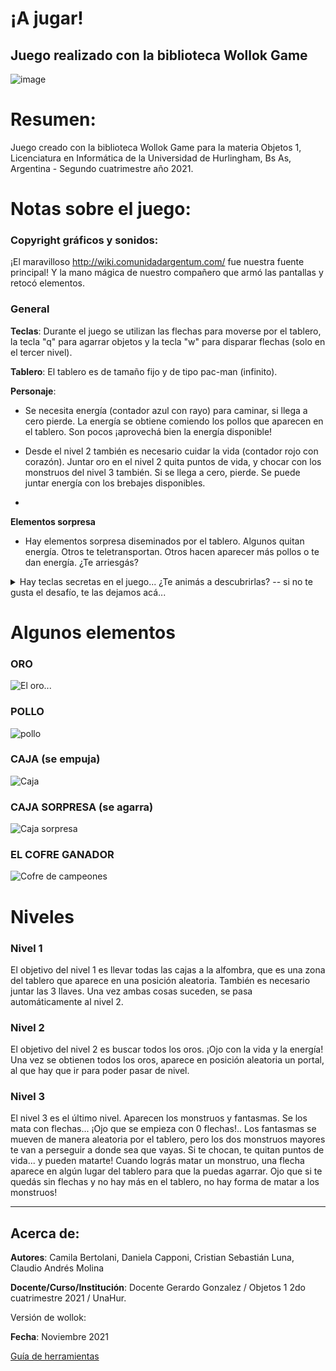 # ¡A jugar! 

## Juego realizado con la biblioteca Wollok Game
![image](https://media.giphy.com/media/PAFmlWCsSrWuWNhW2T/giphy.gif)

# Resumen:
Juego creado con la biblioteca Wollok Game para la materia Objetos 1, Licenciatura en Informática de la Universidad de Hurlingham, Bs As, Argentina - Segundo cuatrimestre año 2021.

# Notas sobre el juego:

### Copyright gráficos y sonidos:

¡El maravilloso http://wiki.comunidadargentum.com/ fue nuestra fuente principal!
Y la mano mágica de nuestro compañero que armó las pantallas y retocó elementos.

### General

**Teclas**: Durante el juego se utilizan las flechas para moverse por el tablero, la tecla "q" para agarrar objetos y la tecla "w" para disparar flechas (solo en el tercer nivel).

**Tablero**: El tablero es de tamaño fijo y de tipo pac-man (infinito).

**Personaje**: 
- Se necesita energía (contador azul con rayo) para caminar, si llega a cero pierde. La energía se obtiene comiendo los pollos que aparecen en el tablero. Son pocos ¡aprovechá bien la energía disponible!

- Desde el nivel 2 también es necesario cuidar la vida (contador rojo con corazón). Juntar oro en el nivel 2 quita puntos de vida, y chocar con los monstruos del nivel 3 también. Si se llega a cero, pierde. Se puede juntar energía con los brebajes disponibles.
- 
**Elementos sorpresa**
- Hay elementos sorpresa diseminados por el tablero. Algunos quitan energía. Otros te teletransportan. Otros hacen aparecer más pollos o te dan energía. ¿Te arriesgás?
<details>
  <summary>
    Hay teclas secretas en el juego... ¿Te animás a descubrirlas? -- si no te gusta el desafío, te las dejamos acá...</summary>
La tecla `n` te da pistas sobre el estado del nivel...
La combinación de `shift` con el `2` o con el `3` te lleva directo a esos niveles.
Estés en el nivel que estés, podés pasarlo presionando `z`
</details>

# Algunos elementos

### ORO
![El oro...](https://user-images.githubusercontent.com/82007389/144206605-7c4ecd4b-0282-4184-be23-072e3eed7bf2.png)

### POLLO
![pollo](https://user-images.githubusercontent.com/82007389/144206653-af4c7363-5c62-4855-ab23-e2343e90fc39.png)

### CAJA (se empuja)
![Caja](https://user-images.githubusercontent.com/82007389/144206417-59e72e1f-de4d-42c2-94e3-652d78c3092d.png)

### CAJA SORPRESA (se agarra)
![Caja sorpresa](https://user-images.githubusercontent.com/82007389/144206379-dc9ecb93-d2ff-446c-bed7-a26f692130dc.png)

### EL COFRE GANADOR
![Cofre de campeones](https://user-images.githubusercontent.com/82007389/144206449-9240e9a9-7acd-4d2f-8231-8976a54cec83.png)

# Niveles

### Nivel 1

El objetivo del nivel 1 es llevar todas las cajas a la alfombra, que es una zona del tablero que aparece en una posición aleatoria. También es necesario juntar las 3 llaves. Una vez ambas cosas suceden, se pasa automáticamente al nivel 2.

### Nivel 2

El objetivo del nivel 2 es buscar todos los oros. ¡Ojo con la vida y la energía! Una vez se obtienen todos los oros, aparece en posición aleatoria un portal, al que hay que ir para poder pasar de nivel.

### Nivel 3

El nivel 3 es el último nivel. Aparecen los monstruos y fantasmas. Se los mata con flechas... ¡Ojo que se empieza con 0 flechas!.. Los fantasmas se mueven de manera aleatoria por el tablero, pero los dos monstruos mayores te van a perseguir a donde sea que vayas. Si te chocan, te quitan puntos de vida... y pueden matarte! Cuando lográs matar un monstruo, una flecha aparece en algún lugar del tablero para que la puedas agarrar. Ojo que si te quedás sin flechas y no hay más en el tablero, no hay forma de matar a los monstruos!

-----

## Acerca de:

**Autores**: Camila Bertolani, Daniela Capponi, Cristian Sebastián Luna, Claudio Andrés Molina

**Docente/Curso/Institución**: Docente Gerardo Gonzalez / Objetos 1 2do cuatrimestre 2021 / UnaHur.

Versión de wollok:

**Fecha**: Noviembre 2021

[Guía de herramientas](https://www.wollok.org/documentacion/conceptos/)




